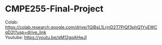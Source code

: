 # CMPE255-Final-Project<br>
Colab: https://colab.research.google.com/drive/1QlBsL1LrjnD2T7PiQf3phQ1YvEWCqD2t?usp=drive_link<br>
Youtube: https://youtu.be/qM12gqAHwJI
